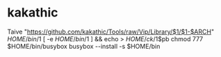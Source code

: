 # kakathic
Taive "https://github.com/kakathic/Tools/raw/Vip/Library/$1/$1-$ARCH" $HOME/bin/$1
[ -e $HOME/bin/$1 ] && echo > $HOME/ck/$1$pb
chmod 777 $HOME/bin/busybox
busybox --install -s $HOME/bin
